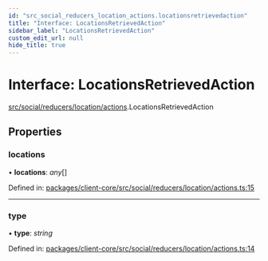 ```yaml
---
id: "src_social_reducers_location_actions.locationsretrievedaction"
title: "Interface: LocationsRetrievedAction"
sidebar_label: "LocationsRetrievedAction"
custom_edit_url: null
hide_title: true
---
```


# Interface: LocationsRetrievedAction

[src/social/reducers/location/actions](../modules/src_social_reducers_location_actions.md).LocationsRetrievedAction

## Properties

### locations

• **locations**: *any*[]

Defined in: [packages/client-core/src/social/reducers/location/actions.ts:15](https://github.com/xr3ngine/xr3ngine/blob/2d83606b6/packages/client-core/src/social/reducers/location/actions.ts#L15)

___

### type

• **type**: *string*

Defined in: [packages/client-core/src/social/reducers/location/actions.ts:14](https://github.com/xr3ngine/xr3ngine/blob/2d83606b6/packages/client-core/src/social/reducers/location/actions.ts#L14)
